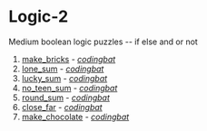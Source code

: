 # Logic-2

Medium boolean logic puzzles -- if else and or not

1. [make_bricks](https://github.com/liampuk/code-practice/blob/master/codingbat/python/logic-2/make_bricks.md) - _[codingbat](https://codingbat.com/prob/p118406)_
2. [lone_sum](https://github.com/liampuk/code-practice/blob/master/codingbat/python/logic-2/lone_sum.md) - _[codingbat](https://codingbat.com/prob/p143951)_
3. [lucky_sum](https://github.com/liampuk/code-practice/blob/master/codingbat/python/logic-2/lucky_sum.md) - _[codingbat](https://codingbat.com/prob/p107863)_
4. [no_teen_sum](https://github.com/liampuk/code-practice/blob/master/codingbat/python/logic-2/no_teen_sum.md) - _[codingbat](https://codingbat.com/prob/p100347)_
5. [round_sum](https://github.com/liampuk/code-practice/blob/master/codingbat/python/logic-2/round_sum.md) - _[codingbat](https://codingbat.com/prob/p179960)_
6. [close_far](https://github.com/liampuk/code-practice/blob/master/codingbat/python/logic-2/close_far.md) - _[codingbat](https://codingbat.com/prob/p160533)_
7. [make_chocolate](https://github.com/liampuk/code-practice/blob/master/codingbat/python/logic-2/make_chocolate.md) - _[codingbat](https://codingbat.com/prob/p190859)_
